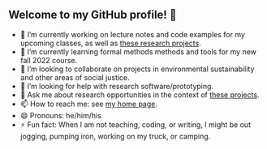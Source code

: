 ## Welcome to my GitHub profile! 👋

<!--
**klaeufer/klaeufer** is a ✨ _special_ ✨ repository because its `README.md` (this file) appears on your GitHub profile.

Here are some ideas to get you started:
-->

- 🔭 I’m currently working on lecture notes and code examples for my upcoming classes, as well as [these research projects](https://klaeufer.github.io/#research).
- 🌱 I’m currently learning formal methods methods and tools for my new fall 2022 course.
- 👯 I’m looking to collaborate on projects in environmental sustainability and other areas of social justice.
- 🤔 I’m looking for help with research software/prototyping.
- 💬 Ask me about research opportunities in the context of [these projects](https://klaeufer.github.io/#research).
- 📫 How to reach me: see [my home page](https://laufer.cs.luc.edu).
- 😄 Pronouns: he/him/his
- ⚡ Fun fact: When I am not teaching, coding, or writing, I might be out jogging, pumping iron, working on my truck, or camping.
